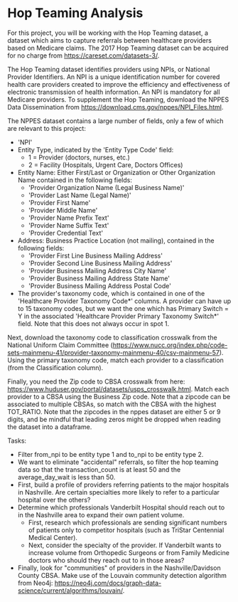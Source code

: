 # Hop Teaming Analysis

For this project, you will be working with the Hop Teaming dataset, a dataset which aims to capture referrals between healthcare providers based on Medicare claims. The 2017 Hop Teaming dataset can be acquired for no charge from https://careset.com/datasets-3/.

The Hop Teaming dataset identifies providers using NPIs, or National Provider Identifiers. An NPI is a unique identification number for covered health care providers created to improve the efficiency and effectiveness of electronic transmission of health information. An NPI is mandatory for all Medicare providers. To supplement the Hop Teaming, download the NPPES Data Dissemination from https://download.cms.gov/nppes/NPI_Files.html. 

The NPPES dataset contains a large number of fields, only a few of which are relevant to this project:
* 'NPI' 
* Entity Type, indicated by the 'Entity Type Code' field:
    - 1 = Provider (doctors, nurses, etc.)
    - 2 = Facility (Hospitals, Urgent Care, Doctors Offices) 
* Entity Name: Either First/Last or Organization or Other Organization Name contained in the following fields:
    - 'Provider Organization Name (Legal Business Name)'
    - 'Provider Last Name (Legal Name)'
    - 'Provider First Name'
    - 'Provider Middle Name'
    - 'Provider Name Prefix Text'
    - 'Provider Name Suffix Text'
    - 'Provider Credential Text'
* Address: Business Practice Location (not mailing), contained in the following fields:
    - 'Provider First Line Business Mailing Address'
    - 'Provider Second Line Business Mailing Address'
    - 'Provider Business Mailing Address City Name'
    - 'Provider Business Mailing Address State Name'
    - 'Provider Business Mailing Address Postal Code'
* The provider's taxonomy code, which is contained in one of the 'Healthcare Provider Taxonomy Code*' columns. A provider can have up to 15 taxonomy codes, but we want the one which has Primary Switch = Y in the associated 'Healthcare Provider Primary Taxonomy Switch*' field. Note that this does not always occur in spot 1.

Next, download the taxonomy code to classification crosswalk from the National Uniform Claim Committee (https://www.nucc.org/index.php/code-sets-mainmenu-41/provider-taxonomy-mainmenu-40/csv-mainmenu-57). Using the primary taxonomy code, match each provider to a classification (from the Classification column).

Finally, you need the Zip code to CBSA crosswalk from here: https://www.huduser.gov/portal/datasets/usps_crosswalk.html. Match each provider to a CBSA using the Business Zip code. Note that a zipcode can be associated to multiple CBSAs, so match with the CBSA with the highest TOT_RATIO. Note that the zipcodes in the nppes dataset are either 5 or 9 digits, and be mindful that leading zeros might be dropped when reading the dataset into a dataframe.

Tasks:
* Filter from_npi to be entity type 1 and to_npi to be entity type 2.
* We want to eliminate "accidental" referrals, so filter the hop teaming data so that the transaction_count is at least 50 and the average_day_wait is less than 50. 
* First, build a profile of providers referring patients to the major hospitals in Nashville. Are certain specialties more likely to refer to a particular hospital over the others?
* Determine which professionals Vanderbilt Hospital should reach out to in the Nashville area to expand their own patient volume. 
    - First, research which professionals are sending significant numbers of patients only to competitor hospitals (such as TriStar Centennial Medical Center).
    - Next, consider the specialty of the provider. If Vanderbilt wants to increase volume from Orthopedic Surgeons or from Family Medicine doctors who should they reach out to in those areas?
* Finally, look for "communities" of providers in the Nashville/Davidson County CBSA. Make use of the Louvain community detection algorithm from Neo4j: https://neo4j.com/docs/graph-data-science/current/algorithms/louvain/.